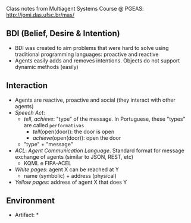 Class notes from Multiagent Systems Course @ PGEAS: http://jomi.das.ufsc.br/mas/

## BDI (Belief, Desire & Intention)

* BDI was created to aim problems that were hard to solve using traditional programming languages: proactive and reactive
* Agents easily adds and removes intentions. Objects do not support dynamic methods (easily)

## Interaction

* Agents are reactive, proactive and social (they interact with other agents)
* _Speech Act_:
  * _tell_, _achieve_: "type" of the message. In Portuguese, these "types" are called `performativas`
    * _tell_(open(door)): the door is open
    * _achieve_(open(door)): open the door
  * "type" + "message"
* _ACL_: _Agent Communication Language_. Standard format for message exchange of agents (similar to JSON, REST, etc)
  * KQML e FIPA-ACEL
* _White pages_: agent X can be reached at Y
    * name (symbolic) + address (physical)
* _Yellow pages_: address of agent X that does Y

## Environment

* Artifact:
  * 